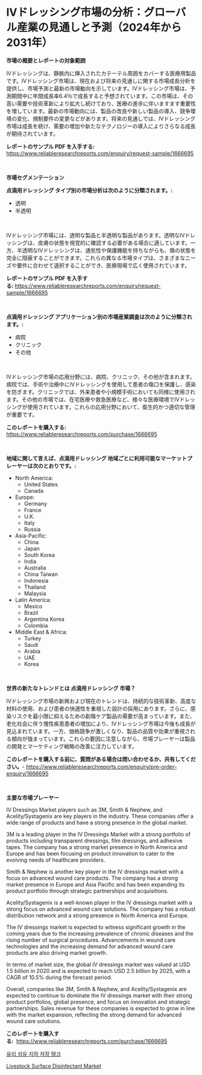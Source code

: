 <p><h1>IVドレッシング市場の分析：グローバル産業の見通しと予測（2024年から2031年）</h1></p><p><strong>市場の概要とレポートの対象範囲</strong></p>
<p><p>IVドレッシングは、静脈内に挿入されたカテーテル周囲をカバーする医療用製品です。IVドレッシング市場は、現在および将来の見通しに関する市場成長分析を提供し、市場予測と最新の市場動向を示しています。IVドレッシング市場は、予測期間中に年間成長率6.4％で成長すると予想されています。この市場は、その高い需要や技術革新により拡大し続けており、医療の進歩に伴いますます重要性を増しています。最新の市場動向には、製品の改良や新しい製品の導入、競争環境の変化、規制要件の変更などがあります。将来の見通しでは、IVドレッシング市場は成長を続け、需要の増加や新たなテクノロジーの導入によりさらなる成長が期待されています。</p></p>
<p><strong>レポートのサンプル PDF を入手する:</strong> <a href="https://www.reliableresearchreports.com/enquiry/request-sample/1666695">https://www.reliableresearchreports.com/enquiry/request-sample/1666695</a></p>
<p>&nbsp;</p>
<p><strong>市場セグメンテーション</strong></p>
<p><strong>点滴用ドレッシング タイプ別の市場分析は次のように分類されます。:</strong></p>
<p><ul><li>透明</li><li>半透明</li></ul></p>
<p>&nbsp;</p>
<p><p>IVドレッシング市場には、透明な製品と半透明な製品があります。透明なIVドレッシングは、皮膚の状態を視覚的に確認する必要がある場合に適しています。一方、半透明なIVドレッシングは、通気性や保護機能を持ちながらも、傷の状態を完全に隠蔽することができます。これらの異なる市場タイプは、さまざまなニーズや要件に合わせて選択することができ、医療現場で広く使用されています。</p></p>
<p><strong>レポートのサンプル PDF を入手する:</strong>&nbsp;<a href="https://www.reliableresearchreports.com/enquiry/request-sample/1666695">https://www.reliableresearchreports.com/enquiry/request-sample/1666695</a></p>
<p>&nbsp;</p>
<p><strong> 点滴用ドレッシング アプリケーション別の市場産業調査は次のように分類されます。:</strong></p>
<p><ul><li>病院</li><li>クリニック</li><li>その他</li></ul></p>
<p>&nbsp;</p>
<p><p>IVドレッシング市場の応用分野には、病院、クリニック、その他が含まれます。病院では、手術や治療中にIVドレッシングを使用して患者の傷口を保護し、感染を防ぎます。クリニックでは、外来患者や小規模手術においても同様に使用されます。その他の市場では、在宅医療や救急医療など、様々な医療環境でIVドレッシングが使用されています。これらの応用分野において、衛生的かつ適切な管理が重要です。</p></p>
<p><strong>このレポートを購入する:</strong>&nbsp; <a href="https://www.reliableresearchreports.com/purchase/1666695">https://www.reliableresearchreports.com/purchase/1666695</a></p>
<p>&nbsp;</p>
<p><strong>地域に関して言えば、点滴用ドレッシング 地域ごとに利用可能なマーケットプレーヤーは次のとおりです。:</strong></p>
<p><ul>
    <li>
        North America:
        <ul>
            <li>United States</li>
            <li>Canada</li>
        </ul>
    </li>
    <li>
        Europe:
        <ul>
            <li>Germany</li>
            <li>France</li>
            <li>U.K.</li>
            <li>Italy</li>
            <li>Russia</li>
        </ul>
    </li>
    <li>
        Asia-Pacific:
        <ul>
            <li>China</li>
            <li>Japan</li>
            <li>South Korea</li>
            <li>India</li>
            <li>Australia</li>
            <li>China Taiwan</li>
            <li>Indonesia</li>
            <li>Thailand</li>
            <li>Malaysia</li>
        </ul>
    </li>
    <li>
        Latin America:
        <ul>
            <li>Mexico</li>
            <li>Brazil</li>
            <li>Argentina Korea</li>
            <li>Colombia</li>
        </ul>
    </li>
    <li>
        Middle East & Africa:
        <ul>
            <li>Turkey</li>
            <li>Saudi</li>
            <li>Arabia</li>
            <li>UAE</li>
            <li>Korea</li>
        </ul>
    </li>
    </ul></p>
<p>&nbsp;</p>
<p><strong>世界の新たなトレンドとは 点滴用ドレッシング 市場？</strong></p>
<p><p>IVドレッシング市場の新興および現在のトレンドは、持続的な技術革新、高度な材料の使用、および患者の快適性を重視した設計の採用にあります。さらに、感染リスクを最小限に抑えるための創傷ケア製品の需要が高まっています。また、老化社会に伴う慢性疾患患者の増加により、IVドレッシング市場は今後も成長が見込まれています。一方、価格競争が激しくなり、製品の品質や効果が重視される傾向が強まっています。これらの要因に注意しながら、市場プレーヤーは製品の開発とマーケティング戦略の改善に注力しています。</p></p>
<p><strong>このレポートを購入する前に、質問がある場合は問い合わせるか、共有してください。</strong>- <a href="https://www.reliableresearchreports.com/enquiry/pre-order-enquiry/1666695">https://www.reliableresearchreports.com/enquiry/pre-order-enquiry/1666695</a></p>
<p>&nbsp;</p>
<p><strong>主要な市場プレーヤー</strong></p>
<p><p>IV Dressings Market players such as 3M, Smith & Nephew, and Acelity/Systagenix are key players in the industry. These companies offer a wide range of products and have a strong presence in the global market.</p><p>3M is a leading player in the IV Dressings Market with a strong portfolio of products including transparent dressings, film dressings, and adhesive tapes. The company has a strong market presence in North America and Europe and has been focusing on product innovation to cater to the evolving needs of healthcare providers.</p><p>Smith & Nephew is another key player in the IV dressings market with a focus on advanced wound care products. The company has a strong market presence in Europe and Asia Pacific and has been expanding its product portfolio through strategic partnerships and acquisitions.</p><p>Acelity/Systagenix is a well-known player in the IV dressings market with a strong focus on advanced wound care solutions. The company has a robust distribution network and a strong presence in North America and Europe.</p><p>The IV dressings market is expected to witness significant growth in the coming years due to the increasing prevalence of chronic diseases and the rising number of surgical procedures. Advancements in wound care technologies and the increasing demand for advanced wound care products are also driving market growth.</p><p>In terms of market size, the global IV dressings market was valued at USD 1.5 billion in 2020 and is expected to reach USD 2.5 billion by 2025, with a CAGR of 10.5% during the forecast period.</p><p>Overall, companies like 3M, Smith & Nephew, and Acelity/Systagenix are expected to continue to dominate the IV dressings market with their strong product portfolios, global presence, and focus on innovation and strategic partnerships. Sales revenue for these companies is expected to grow in line with the market expansion, reflecting the strong demand for advanced wound care solutions.</p></p>
<p><strong>このレポートを購入する:</strong>&nbsp;&nbsp;<a href="https://www.reliableresearchreports.com/purchase/1666695">https://www.reliableresearchreports.com/purchase/1666695</a></p>
<p><p><a href="https://github.com/wallacBahrtyinger567686/Market-Research-Report-List-1/blob/main/465379713238.md">유리 섬유 지하 저장 탱크</a></p><p><a href="https://five-trouble-98a.notion.site/Livestock-Surface-Disinfectant-Market-Size-Focuses-on-Market-Dynamics-In-Depth-Analysis-and-Future--845c149ae4f243839d22b44901636396">Livestock Surface Disinfectant Market</a></p></p>